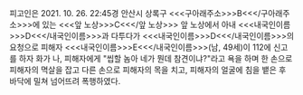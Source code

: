 피고인은 2021. 10. 26. 22:45경 안산시 상록구 <<<구아래주소>>>B<<</구아래주소>>>에 있는 <<<앞 노상>>>C<<</앞 노상>>> 앞 노상에서 아내 <<<내국인이름>>>D<<</내국인이름>>>과 다투다가 <<<내국인이름>>>D<<</내국인이름>>>의 요청으로 피해자 <<<내국인이름>>>E<<</내국인이름>>>(남, 49세)이 112에 신고를 하자 화가 나, 피해자에게 "씹할 놈아 네가 뭔데 참견이냐?"라고 욕을 하며 한 손으로 피해자의 멱살을 잡고 다른 손으로 피해자의 목을 치고, 피해자의 얼굴에 침을 뱉은 후 바닥에 밀쳐 넘어뜨려 폭행하였다.
